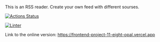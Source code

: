 This is an RSS reader. Create your own feed with different sourses. 

[![Actions Status](https://github.com/EllySmith/frontend-project-11/workflows/hexlet-check/badge.svg)](https://github.com/EllySmith/frontend-project-11/actions)

[![Linter](https://github.com/EllySmith/frontend-project-11/actions/workflows/lint.yml/badge.svg)](https://github.com/EllySmith/frontend-project-11/actions/workflows/lint.yml) 

Link to the online version: https://frontend-project-11-eight-opal.vercel.app


